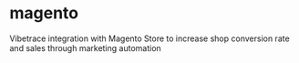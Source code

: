 # magento
Vibetrace integration with Magento Store to increase shop conversion rate and sales through marketing automation
